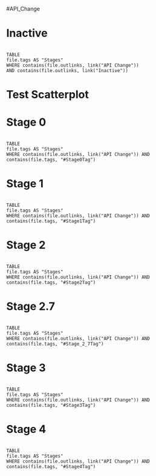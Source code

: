 #API_Change 

# Inactive
```dataview

TABLE 
file.tags AS "Stages"
WHERE contains(file.outlinks, link("API Change")) 
AND contains(file.outlinks, link("Inactive")) 

```

# Test Scatterplot

<div id="scatterplot"></div>

<script src="https://d3js.org/d3.v7.min.js"></script>
<script src="/static/scatterplot.js"></script>


# Stage 0

```dataview

TABLE 
file.tags AS "Stages"
WHERE contains(file.outlinks, link("API Change")) AND contains(file.tags, "#Stage0Tag") 

```
# Stage 1

```dataview

TABLE 
file.tags AS "Stages"
WHERE contains(file.outlinks, link("API Change")) AND contains(file.tags, "#Stage1Tag") 

```

# Stage 2

```dataview

TABLE 
file.tags AS "Stages"
WHERE contains(file.outlinks, link("API Change")) AND contains(file.tags, "#Stage2Tag") 

```

# Stage 2.7

```dataview

TABLE 
file.tags AS "Stages"
WHERE contains(file.outlinks, link("API Change")) AND contains(file.tags, "#Stage_2_7Tag") 

```

# Stage 3

```dataview

TABLE 
file.tags AS "Stages"
WHERE contains(file.outlinks, link("API Change")) AND contains(file.tags, "#Stage3Tag") 

```

# Stage 4

```dataview

TABLE 
file.tags AS "Stages"
WHERE contains(file.outlinks, link("API Change")) AND contains(file.tags, "#Stage4Tag") 

```


























